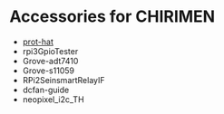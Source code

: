# Accessories for CHIRIMEN

- [prot-hat](forRaspberryPi3/prot-hat/)
- rpi3GpioTester
- Grove-adt7410
- Grove-s11059
- RPi2SeinsmartRelayIF
- dcfan-guide
- neopixel_i2c_TH
